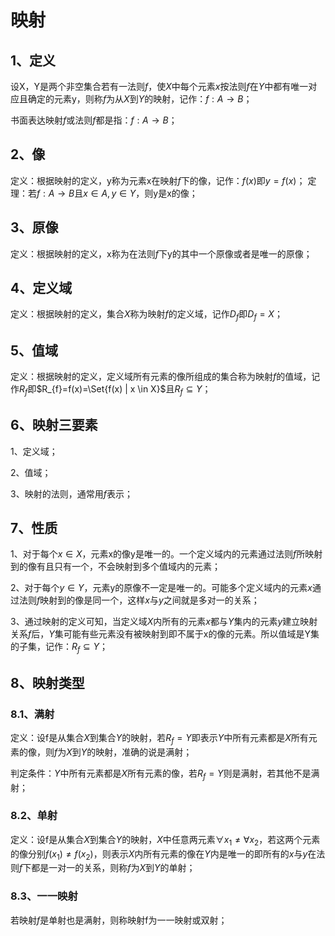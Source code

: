 # 映射

## 1、定义
设X，Y是两个非空集合若有一法则$f$，使$X$中每个元素$x$按法则$f$在$Y$中都有唯一对应且确定的元素y，则称$f$为从$X$到$Y$的映射，记作：$f:A\to B$；

书面表达映射$f$或法则$f$都是指：$f:A\to B$；

## 2、像
定义：根据映射的定义，y称为元素x在映射$f$下的像，记作：$f(x)$即$y = f(x)$；
定理：若$f:A\to B$且$x\in A,y\in Y$，则y是x的像；

## 3、原像
定义：根据映射的定义，x称为在法则$f$下y的其中一个原像或者是唯一的原像；

## 4、定义域
定义：根据映射的定义，集合$X$称为映射$f$的定义域，记作$D_{f}$即$D_{f}=X$；

## 5、值域
定义：根据映射的定义，定义域所有元素的像所组成的集合称为映射$f$的值域，记作$R_{f}$即$R_{f}=f(x)=\Set{f(x) | x \in X}$且$R_{f} \subseteq Y$；

## 6、映射三要素
1、定义域；

2、值域；

3、映射的法则，通常用$f$表示；

## 7、性质
1、对于每个$x\in X$，元素x的像y是唯一的。一个定义域内的元素通过法则$f$所映射到的像有且只有一个，不会映射到多个值域内的元素；

2、对于每个$y\in Y$，元素y的原像不一定是唯一的。可能多个定义域内的元素$x$通过法则$f$映射到的像是同一个，这样$x$与$y$之间就是多对一的关系；

3、通过映射的定义可知，当定义域$X$内所有的元素$x$都与$Y$集内的元素$y$建立映射关系$f$后，$Y$集可能有些元素没有被映射到即不属于x的像的元素。所以值域是Y集的子集，记作：$R_{f} \subseteq Y$；

## 8、映射类型
### 8.1、满射
定义：设f是从集合$X$到集合$Y$的映射，若$R_{f}=Y$即表示$Y$中所有元素都是$X$所有元素的像，则$f$为$X$到$Y$的映射，准确的说是满射；

判定条件：$Y$中所有元素都是$X$所有元素的像，若$R_{f}=Y$则是满射，若其他不是满射；

### 8.2、单射
定义：设f是从集合$X$到集合$Y$的映射，$X$中任意两元素$\forall x_{1}\ne \forall x_{2}$，若这两个元素的像分别$f(x_{1}) \ne f(x_{2})$，则表示$X$内所有元素的像在$Y$内是唯一的即所有的$x$与$y$在法则$f$下都是一对一的关系，则称$f$为$X$到$Y$的单射；

### 8.3、一一映射
若映射$f$是单射也是满射，则称映射f为一一映射或双射；
